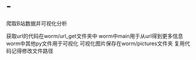 # -
爬取B站数据并可视化分析

获取url的代码在worm/url_get文件夹中
worm中main用于从url得到更多信息
worm中其他py文件用于可视化
可视化图片保存在worm/pictures文件夹
复用代码记得修改文件路径

